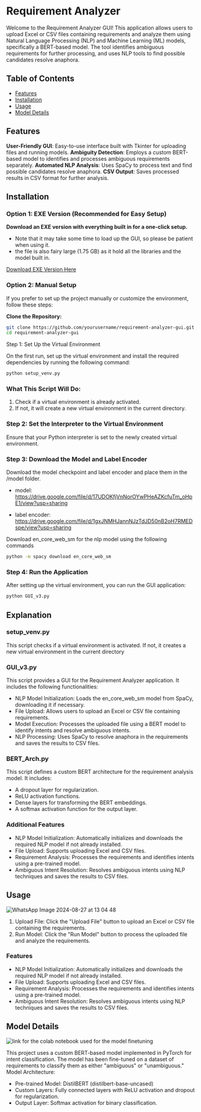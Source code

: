 # Requirement Analyzer

Welcome to the Requirement Analyzer GUI! This application allows users to upload Excel or CSV files containing requirements and analyze them using Natural Language Processing (NLP) and Machine Learning (ML) models, specifically a BERT-based model. The tool identifies ambiguous requirements for further processing, and uses NLP tools to find possible candidates resolve anaphora.

## Table of Contents

- [Features](#features)
- [Installation](#installation)
- [Usage](#usage)
- [Model Details](#model-details)
  
## Features

**User-Friendly GUI**: Easy-to-use interface built with Tkinter for uploading files and running models.
**Ambiguity Detection**: Employs a custom BERT-based model to identifies and processes ambiguous requirements separately.
**Automated NLP Analysis**: Uses SpaCy to process text and find possible candidates resolve anaphora.
**CSV Output**: Saves processed results in CSV format for further analysis.

## Installation

### Option 1: EXE Version (Recommended for Easy Setup)

**Download an EXE version with everything built in for a one-click setup.** 

- Note that it may take some time to load up the GUI, so please be patient when using it.
- the file is also fairy large (1.75 GB) as it hold all the libraries and the model built in.

[Download EXE Version Here](https://drive.google.com/file/d/12jaryZOWv80JuvGE1GdFEkZL1OOnkuS-/view?usp=sharing)

### Option 2: Manual Setup

If you prefer to set up the project manually or customize the environment, follow these steps:

**Clone the Repository:**

   ```bash
   git clone https://github.com/yourusername/requirement-analyzer-gui.git
   cd requirement-analyzer-gui
   ```

Step 1: Set Up the Virtual Environment

On the first run, set up the virtual environment and install the required dependencies by running the following command:
 
   ```bash
   python setup_venv.py
   ```

### What This Script Will Do:

1. Check if a virtual environment is already activated.
2. If not, it will create a new virtual environment in the current directory.

### Step 2: Set the Interpreter to the Virtual Environment

Ensure that your Python interpreter is set to the newly created virtual environment.

### Step 3: Download the Model and Label Encoder

Download the model checkpoint and label encoder and place them in the /model folder. 

- model:
https://drive.google.com/file/d/17UDOKfjVnNorOYwPHeAZKcfuTm_oHpE1/view?usp=sharing

- label encoder:
https://drive.google.com/file/d/1gxJNMHJannNJzTdJD50nB2oH7RMEDspe/view?usp=sharing

Download en_core_web_sm for the nlp model using the following commands
   ```bash
   python -m spacy download en_core_web_sm
   ```

### Step 4: Run the Application
After setting up the virtual environment, 
you can run the GUI application:
  ```bash
  python GUI_v3.py
  ```
## Explanation

### setup_venv.py
This script checks if a virtual environment is activated. If not, it creates a new virtual environment in the current directory

### GUI_v3.py
This script provides a GUI for the Requirement Analyzer application. It includes the following functionalities:

  - NLP Model Initialization: Loads the en_core_web_sm model from SpaCy, downloading it if necessary.
  - File Upload: Allows users to upload an Excel or CSV file containing requirements.
  - Model Execution: Processes the uploaded file using a BERT model to identify intents and resolve ambiguous intents.
  - NLP Processing: Uses SpaCy to resolve anaphora in the requirements and saves the results to CSV files.  

    
### BERT_Arch.py
This script defines a custom BERT architecture for the requirement analysis model. It includes:

- A dropout layer for regularization.
- ReLU activation functions.
- Dense layers for transforming the BERT embeddings.
- A softmax activation function for the output layer.
  
### Additional Features

  - NLP Model Initialization: Automatically initializes and downloads the required NLP model if not already installed.
  - File Upload: Supports uploading Excel and CSV files.
  - Requirement Analysis: Processes the requirements and identifies intents using a pre-trained model.
  - Ambiguous Intent Resolution: Resolves ambiguous intents using NLP techniques and saves the results to CSV files.

## Usage
![WhatsApp Image 2024-08-27 at 13 04 48](https://github.com/user-attachments/assets/1b2c9ab8-c649-4634-9786-20b18f114d93)
1. Upload File: Click the "Upload File" button to upload an Excel or CSV file containing the requirements.
2. Run Model: Click the "Run Model" button to process the uploaded file and analyze the requirements.
### Features
  - NLP Model Initialization: Automatically initializes and downloads the required NLP model if not already installed.
  - File Upload: Supports uploading Excel and CSV files.
  - Requirement Analysis: Processes the requirements and identifies intents using a pre-trained model.
  - Ambiguous Intent Resolution: Resolves ambiguous intents using NLP techniques and saves the results to CSV files.

## Model Details
![link for the colab notebook used for the model finetuning](https://colab.research.google.com/drive/1gaO63M4Sh-k_Pk_lYcP8ygPb0NxqO-Pt?usp=sharing&authuser=1#scrollTo=RpLAUIrPvqDc)

This project uses a custom BERT-based model implemented in PyTorch for intent classification. The model has been fine-tuned on a dataset of requirements to classify them as either "ambiguous" or "unambiguous."
Model Architecture:

  - Pre-trained Model: DistilBERT (distilbert-base-uncased)
  - Custom Layers: Fully connected layers with ReLU activation and dropout for regularization.
  - Output Layer: Softmax activation for binary classification.
